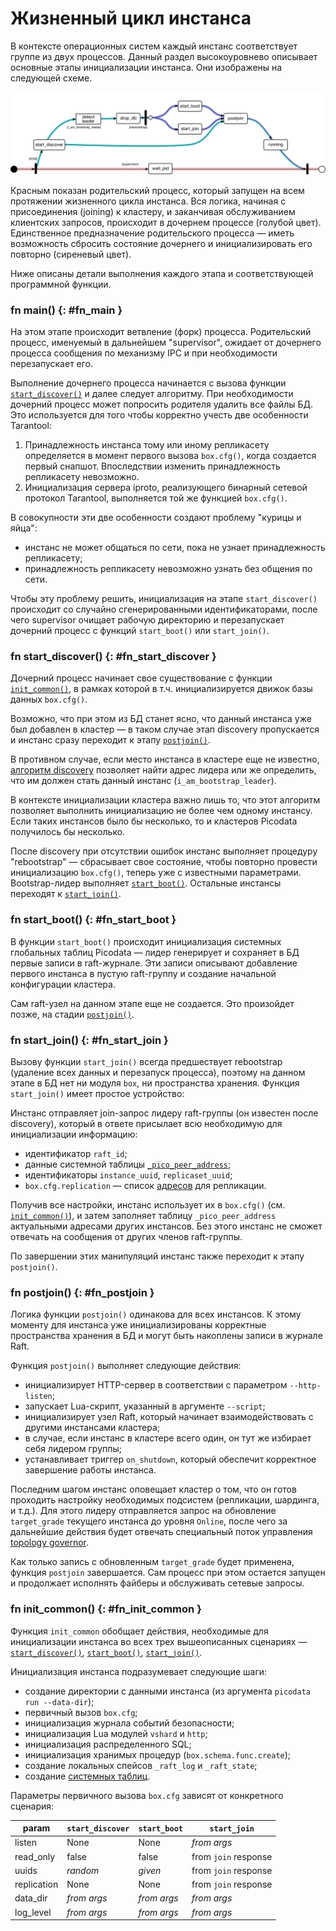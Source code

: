 #  Жизненный цикл инстанса

В контексте операционных систем каждый инстанс соответствует группе из
двух процессов. Данный раздел высокоуровнево описывает основные этапы
инициализации инстанса. Они изображены на следующей схеме.

![main.rs](../images/clustering.svg "main.rs control flow")

Красным показан родительский процесс, который запущен на всем протяжении
жизненного цикла инстанса. Вся логика, начиная с присоединения (joining)
к кластеру, и заканчивая обслуживанием клиентских запросов, происходит в
дочернем процессе (голубой цвет). Единственное предназначение
родительского процесса — иметь возможность сбросить состояние дочернего
и инициализировать его повторно (сиреневый цвет).

Ниже описаны детали выполнения каждого этапа и соответствующей
программной функции.

### fn main() {: #fn_main }

На этом этапе происходит ветвление (форк) процесса. Родительский
процесс, именуемый в дальнейшем "supervisor", ожидает от дочернего
процесса сообщения по механизму IPC и при необходимости перезапускает
его.

Выполнение дочернего процесса начинается с вызова функции
[`start_discover()`](#fn_start_discover) и далее следует алгоритму. При
необходимости дочерний процесс может попросить родителя удалить все
файлы БД. Это используется для того чтобы корректно учесть две
особенности Tarantool:

1. Принадлежность инстанса тому или иному репликасету определяется в
   момент первого вызова `box.cfg()`, когда создается первый снапшот.
   Впоследствии изменить принадлежность репликасету невозможно.
2. Инициализация сервера iproto, реализующего бинарный сетевой протокол
   Tarantool, выполняется той же функцией `box.cfg()`.

В совокупности эти две особенности создают проблему "курицы и яйца":

- инстанс не может общаться по сети, пока не узнает принадлежность
  репликасету;
- принадлежность репликасету невозможно узнать без общения по сети.

Чтобы эту проблему решить, инициализация на этапе `start_discover()`
происходит со случайно сгенерированными идентификаторами, после чего
supervisor очищает рабочую директорию и перезапускает дочерний процесс с
функций `start_boot()` или `start_join()`.

### fn start_discover() {: #fn_start_discover }

Дочерний процесс начинает свое существование с функции
[`init_common()`](#fn_init_common), в рамках которой в т.ч.
инициализируется движок базы данных `box.cfg()`.

Возможно, что при этом из БД станет ясно, что данный инстанса уже был
добавлен в кластер — в таком случае этап discovery пропускается и
инстанс сразу переходит к этапу [`postjoin()`](#fn_postjoin).

В противном случае, если место инстанса в кластере еще не известно,
[алгоритм discovery](../architecture/discovery.md) позволяет найти адрес
лидера или же определить, что им должен стать данный инстанс
(`i_am_bootstrap_leader`).

В контексте инициализации кластера важно лишь то, что этот алгоритм
позволяет выполнить инициализацию не более чем одному инстансу. Если
таких инстансов было бы несколько, то и кластеров Picodata получилось бы
несколько.

После discovery при отсутствии ошибок инстанс выполняет процедуру
"rebootstrap" — сбрасывает свое состояние, чтобы повторно провести
инициализацию `box.cfg()`, теперь уже с известными параметрами.
Bootstrap-лидер выполняет [`start_boot()`](#fn_start_boot).
Остальные инстансы переходят к [`start_join()`](#fn_start_join).

### fn start_boot() {: #fn_start_boot }

В функции `start_boot()` происходит инициализация системных глобальных
таблиц Picodata — лидер генерирует и сохраняет в БД первые записи в
raft-журнале. Эти записи описывают добавление первого инстанса в пустую
raft-группу и создание начальной конфигурации кластера.

Сам raft-узел на данном этапе еще не создается. Это произойдет позже, на
стадии [`postjoin()`](#fn_postjoin).

### fn start_join() {: #fn_start_join }

Вызову функции `start_join()` всегда предшествует rebootstrap (удаление
всех данных и перезапуск процесса), поэтому на данном этапе в БД нет ни
модуля `box`, ни пространства хранения. Функция `start_join()` имеет
простое устройство:

Инстанс отправляет join-запрос лидеру raft-группы (он известен после
discovery), который в ответе присылает всю необходимую для инициализации
информацию:

- идентификатор `raft_id`;
- данные системной таблицы
  [`_pico_peer_address`](../architecture/system_tables.md#_pico_peer_address);
- идентификаторы  `instance_uuid`, `replicaset_uuid`;
- `box.cfg.replication` — список [адресов](../overview/glossary.md#address) для репликации.

Получив все настройки, инстанс использует их в `box.cfg()` (см.
[`init_common()`](#fn_init_common)), и затем заполняет таблицу
`_pico_peer_address` актуальными адресами других инстансов. Без этого
инстанс не сможет отвечать на сообщения от других членов raft-группы.

По завершении этих манипуляций инстанс также переходит к этапу
`postjoin()`.

### fn postjoin() {: #fn_postjoin }

Логика функции `postjoin()` одинакова для всех инстансов. К этому
моменту для инстанса уже инициализированы корректные пространства
хранения в БД и могут быть накоплены записи в журнале Raft.

Функция `postjoin()` выполняет следующие действия:

- инициализирует HTTP-сервер в соответствии с параметром `--http-listen`;
- запускает Lua-скрипт, указанный в аргументе `--script`;
- инициализирует узел Raft, который начинает взаимодействовать с
  другими инстансами кластера;
- в случае, если инстанс в кластере всего один, он тут же избирает себя
  лидером группы;
- устанавливает триггер `on_shutdown`, который обеспечит корректное
  завершение работы инстанса.

Последним шагом инстанс оповещает кластер о том, что он готов проходить
настройку необходимых подсистем (репликации, шардинга, и т.д.). Для
этого лидеру отправляется запрос на обновление `target_grade` текущего
инстанса до уровня `Online`, после чего за дальнейшие действия будет
отвечать специальный поток управления [topology
governor](../overview/glossary.md#governor).

Как только запись с обновленным `target_grade` будет применена, функция
`postjoin` завершается. Сам процесс при этом остается запущен и
продолжает исполнять файберы и обслуживать сетевые запросы.

### fn init_common() {: #fn_init_common }

Функция `init_common` обобщает действия, необходимые для инициализации
инстанса во всех трех вышеописанных сценариях —
[`start_discover()`](#fn_start_discover),
[`start_boot()`](#fn_start_boot), [`start_join()`](#fn_start_join).

Инициализация инстанса подразумевает следующие шаги:

- создание директории с данными инстанса (из аргумента `picodata run
  --data-dir`);
- первичный вызов `box.cfg`;
- инициализация журнала событий безопасности;
- инициализация Lua модулей `vshard` и `http`;
- инициализация распределенного SQL;
- инициализация хранимых процедур (`box.schema.func.create`);
- создание локальных спейсов `_raft_log` и `_raft_state`;
- создание [системных таблиц](../architecture/system_tables.md).

Параметры первичного вызова `box.cfg` зависят от конкретного сценария:

| param       | `start_discover` | `start_boot` | `start_join`         |
|-------------|------------------|--------------|----------------------|
| listen      | None             | None         | _from args_          |
| read_only   | false            | false        | from `join` response |
| uuids       | _random_         | _given_      | from `join` response |
| replication | None             | None         | from `join` response |
| data_dir    | _from args_      | _from args_  | _from args_          |
| log_level   | _from args_      | _from args_  | _from args_          |
